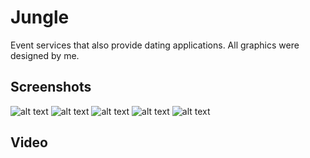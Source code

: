 # Jungle

Event services that also provide dating applications.
All graphics were designed by me.

## Screenshots
![alt text](https://i.imgur.com/0eOLufy.png)
![alt text](https://i.imgur.com/ItGyp8f.png)
![alt text](https://i.imgur.com/mrtKVuf.png)
![alt text](https://i.imgur.com/UHTYuRU.png)
![alt text](https://i.imgur.com/qIzM50V.png)

## Video
